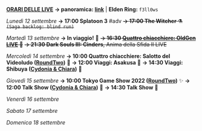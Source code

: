 <b><u>ORARI DELLE LIVE</u></b>
<b>→ panoramica: <a href="https://trello.com/b/iKwdSGf3/sabaku">link</a></b> | <b>Elden Ring:</b> <code>f3ll0ws</code>

<i>Lunedì 12 settembre</i>
<b>→ 17:00 Splatoon 3</b> #adv
<s><b>→ 17:00 The Witcher</b> ⚗️ <code>(Saga backlog: blind run)</code></s>

<i>Martedì 13 settembre</i>
<b>→ In viaggio!</b> 🛫
<s><b>→ 16:30 <a href="https://www.twitch.tv/oldgenproject">Quattro chiacchiere: OldGen LIVE</a></b> 💬</s>
<s><b>→ 21:30 Dark Souls III: Cinders</b>, Anima della Sfida II LIVE</s>

<i>Mercoledì 14 settembre</i>
<b>→ 10:00 Quattro chiacchiere: Salotto del Videoludo (<a href="https://www.twitch.tv/roundtwotwitch">RoundTwo</a>)</b> 💬
<b>→ 12:00 Viaggi: Asakusa</b> 🗾
<b>→ 14:30 Viaggi: Shibuya (<a href="https://www.twitch.tv/cydonia_chiara">Cydonia & Chiara</a>)</b> 🗾

<i>Giovedì 15 settembre</i>
<b>→ 10:00 Tokyo Game Show 2022 (<a href="https://www.twitch.tv/roundtwotwitch">RoundTwo</a>)</b> ✨
<b>→ 12:00 Talk Show (<a href="https://www.twitch.tv/cydonia_chiara">Cydonia & Chiara</a>)</b> 🎤
<b>→ 14:30 Talk Show</b> 🎤

<i>Venerdì 16 settembre</i>

<i>Sabato 17 settembre</i>

<i>Domenica 18 settembre</i>

